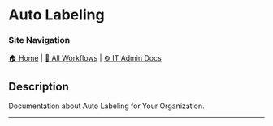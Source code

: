 <!-- description: Documentation about Auto Labeling for Your Organization. -->
# Auto Labeling

### Site Navigation
[🏠 Home](../../../README.md) | [📂 All Workflows](../../users.md) | [⚙ IT Admin Docs](../../../it-admins/README.md)

## Description
Documentation about Auto Labeling for Your Organization.

---